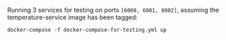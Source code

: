 Running 3 services for testing on ports `[6000, 6001, 6002]`, assuming the temperature-service image has been tagged:

    docker-compose -f docker-compose-for-testing.yml up
